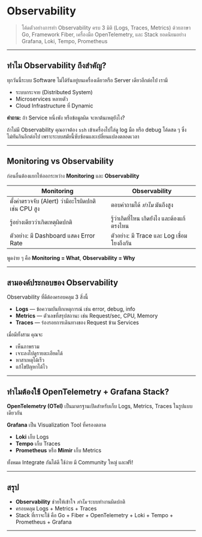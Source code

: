 # Observability

> โค้ดตัวอย่างการทำ Observability ครบ 3 มิติ (Logs, Traces, Metrics) ด้วยภาษา Go, Framework Fiber, เครื่องมือ OpenTelemetry, และ Stack ยอดนิยมอย่าง Grafana, Loki, Tempo, Prometheus
>

---

## ทำไม Observability ถึงสำคัญ?

ทุกวันนี้ระบบ Software ไม่ได้รันอยู่บนเครื่องเดียวหรือ Server เดียวอีกต่อไป เรามี

- ระบบกระจาย (Distributed System)
- Microservices หลายตัว
- Cloud Infrastructure ที่ Dynamic

**คำถาม:** ถ้า Service หนึ่งพัง หรือข้อมูลผิด จะหาต้นเหตุยังไง?

ถ้าไม่มี Observability คุณอาจต้อง `ssh` เข้าเครื่องไปไล่ดู log มือ หรือ debug โค้ดสด ๆ ซึ่งไม่ทันกินอีกต่อไป เพราะระบบสมัยนี้ซับซ้อนและเปลี่ยนแปลงตลอดเวลา

---

## Monitoring vs Observability

ก่อนอื่นต้องแยกให้ออกระหว่าง **Monitoring** และ **Observability**

| Monitoring | Observability |
| --- | --- |
| ตั้งค่าตรวจจับ (Alert) ว่ามีอะไรผิดปกติ เช่น CPU สูง | ตอบคำถามได้ *ทำไม* มันถึงสูง |
| รู้อย่างเดียวว่าเกิดเหตุผิดปกติ | รู้ว่าเกิดที่ไหน เกิดยังไง และต้องแก้ตรงไหน |
| ตัวอย่าง: มี Dashboard แสดง Error Rate | ตัวอย่าง: มี Trace และ Log เชื่อมโยงถึงกัน |

พูดง่าย ๆ คือ **Monitoring = What**, **Observability = Why**

---

## สามองค์ประกอบของ Observability

Observability ที่ดีต้องครอบคลุม 3 สิ่งนี้

- **Logs** — ข้อความบันทึกเหตุการณ์ เช่น error, debug, info
- **Metrics** — ตัวเลขที่สรุปสถานะ เช่น Request/sec, CPU, Memory
- **Traces** — ร่องรอยการเดินทางของ Request ข้าม Services

เมื่อมีทั้งสาม คุณจะ

- เห็นภาพรวม
- เจาะลงไปดูรายละเอียดได้
- หาสาเหตุได้เร็ว
- แก้ไขปัญหาได้ไว

---

## ทำไมต้องใช้ OpenTelemetry + Grafana Stack?

**OpenTelemetry (OTel)** เป็นมาตรฐานเปิดสำหรับเก็บ Logs, Metrics, Traces ในรูปแบบเดียวกัน

**Grafana** เป็น Visualization Tool ที่ครองตลาด

- **Loki** เก็บ Logs
- **Tempo** เก็บ Traces
- **Prometheus** หรือ **Mimir** เก็บ Metrics

ทั้งหมด Integrate กันได้ดี ใช้ง่าย มี Community ใหญ่ และฟรี!

---

## สรุป

- **Observability** ช่วยให้เข้าใจ *ทำไม* ระบบทำงานผิดปกติ
- ครอบคลุม Logs + Metrics + Traces
- Stack ที่เราจะใช้ คือ Go + Fiber + OpenTelemetry + Loki + Tempo + Prometheus + Grafana

---
